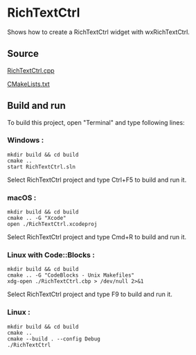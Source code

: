 # RichTextCtrl

Shows how to create a RichTextCtrl widget with wxRichTextCtrl.

## Source

[RichTextCtrl.cpp](RichTextCtrl.cpp)

[CMakeLists.txt](CMakeLists.txt)

## Build and run

To build this project, open "Terminal" and type following lines:

### Windows :

``` shell
mkdir build && cd build
cmake .. 
start RichTextCtrl.sln
```

Select RichTextCtrl project and type Ctrl+F5 to build and run it.

### macOS :

``` shell
mkdir build && cd build
cmake .. -G "Xcode"
open ./RichTextCtrl.xcodeproj
```

Select RichTextCtrl project and type Cmd+R to build and run it.

### Linux with Code::Blocks :

``` shell
mkdir build && cd build
cmake .. -G "CodeBlocks - Unix Makefiles"
xdg-open ./RichTextCtrl.cbp > /dev/null 2>&1
```

Select RichTextCtrl project and type F9 to build and run it.

### Linux :

``` shell
mkdir build && cd build
cmake .. 
cmake --build . --config Debug
./RichTextCtrl
```
